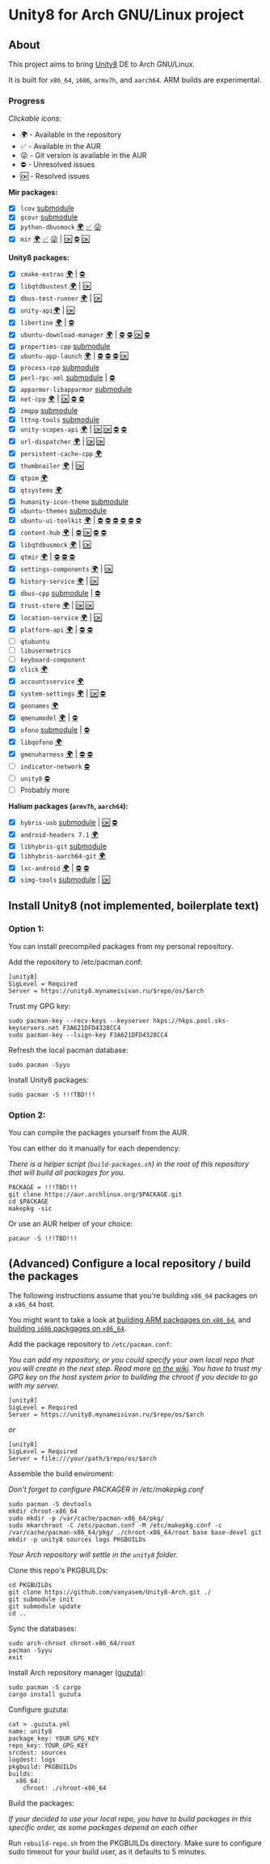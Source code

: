 # Unity8 for Arch GNU/Linux project

## About
This project aims to bring [Unity8](https://github.com/ubports/unity8-build) DE to Arch GNU/Linux.

It is built for `x86_64`, `i686`, `armv7h`, and `aarch64`. ARM builds are experimental.

### Progress
_Clickable icons:_

- 🌍 - Available in the repository
- ✅ - Available in the AUR
- 😜 - Git version is available in the AUR
- ⛔️ - Unresolved issues
- 🆗 - Resolved issues

**Mir packages:**
- [x] `lcov` [submodule](https://aur.archlinux.org/packages/lcov/)
- [x] `gcovr` [submodule](https://aur.archlinux.org/packages/gcovr/)
- [x] `python-dbusmock` [🌍](https://github.com/vanyasem/Unity8-Arch/tree/master/python-dbusmock) [✅](https://aur.archlinux.org/packages/python-dbusmock/) [😜](https://aur.archlinux.org/packages/python-dbusmock-git/)
- [x] `mir` [🌍](https://github.com/vanyasem/Unity8-Arch/tree/master/mir) [✅](https://aur.archlinux.org/packages/mir/) [😜](https://aur.archlinux.org/packages/mir-git) | [🆗](https://github.com/MirServer/mir/commit/e6ba0de363320feab9359821c96d69ff61a7f121) [⛔️](https://paste.ubuntu.com/p/cvNXMQFr3k/) [🆗](https://github.com/MirServer/mir/issues/402)

**Unity8 packages:**
- [x] `cmake-extras` [🌍](https://github.com/vanyasem/Unity8-Arch/tree/master/cmake-extras-git) | [⛔️](https://github.com/ubports/cmake-extras/issues/2)
- [x] `libqtdbustest` [🌍](https://github.com/vanyasem/Unity8-Arch/tree/master/libqtdbustest-git) | [🆗](https://github.com/ubports/libqtdbustest/issues/1)
- [x] `dbus-test-runner` [🌍](https://github.com/vanyasem/Unity8-Arch/tree/master/dbus-test-runner) | [🆗](https://aur.archlinux.org/pkgbase/dbus-test-runner/flag-comment/)
- [x] `unity-api`[🌍](https://github.com/vanyasem/Unity8-Arch/tree/master/unity-api-git) | [🆗](https://github.com/ubports/unity-api/issues/2)
- [x] `libertine` [🌍](https://github.com/vanyasem/Unity8-Arch/tree/master/libertine-git) | [⛔️](https://github.com/ubports/libertine/issues/3)
- [x] `ubuntu-download-manager` [🌍](https://github.com/vanyasem/Unity8-Arch/tree/master/ubuntu-download-manager-git) | [⛔️](https://github.com/ubports/ubuntu-download-manager/issues/2) [⛔️](https://github.com/ubports/ubuntu-download-manager/issues/3) [🆗](https://github.com/ubports/ubuntu-download-manager/issues/4) [⛔️](https://github.com/ubports/ubuntu-download-manager/issues/6)
- [x] `properties-cpp` [submodule](https://aur.archlinux.org/packages/properties-cpp/)
- [x] `ubuntu-app-launch` [🌍](https://github.com/vanyasem/Unity8-Arch/tree/master/ubuntu-app-launch-git) | [⛔️](https://github.com/ubports/ubuntu-app-launch/issues/2) [⛔️](https://github.com/ubports/ubuntu-app-launch/issues/3) [⛔️](https://github.com/ubports/ubuntu-app-launch/issues/4) [🆗](https://github.com/ubports/ubuntu-app-launch/pull/1)
- [x] `process-cpp` [submodule](https://aur.archlinux.org/packages/process-cpp/)
- [x] `perl-rpc-xml` [submodule](https://aur.archlinux.org/packages/perl-rpc-xml/) | [⛔️](https://github.com/rjray/rpc-xml/issues/14)
- [x] `apparmor-libapparmor` [submodule](https://aur.archlinux.org/packages/apparmor-libapparmor/)
- [x] `net-cpp` [🌍](https://github.com/vanyasem/Unity8-Arch/tree/master/net-cpp-git) | [🆗](https://github.com/ubports/net-cpp/pull/1) [⛔️](https://github.com/ubports/net-cpp/issues/2) [⛔️](https://github.com/ubports/net-cpp/issues/3)
- [x] `zmqpp` [submodule](https://aur.archlinux.org/packages/zmqpp/)
- [x] `lttng-tools` [submodule](https://aur.archlinux.org/packages/lttng-toolss/)
- [x] `unity-scopes-api` [🌍](https://github.com/vanyasem/Unity8-Arch/tree/master/unity-scopes-api-git) | [🆗](https://github.com/ubports/unity-scopes-api/issues/4) [🆗](https://github.com/ubports/unity-scopes-api/issues/6) [⛔️](https://github.com/ubports/unity-scopes-api/issues/8) [⛔️](https://github.com/ubports/unity-scopes-api/issues/9)
- [x] `url-dispatcher` [🌍](https://github.com/vanyasem/Unity8-Arch/tree/master/url-dispatcher-git) | [🆗](https://github.com/ubports/url-dispatcher/pull/1) [🆗](https://github.com/ubports/url-dispatcher/issues/4)
- [x] `persistent-cache-cpp` [🌍](https://github.com/vanyasem/Unity8-Arch/tree/master/persistent-cache-cpp-bzr)
- [x] `thumbnailer` [🌍](https://github.com/vanyasem/Unity8-Arch/tree/master/thumbnailer-git) | [🆗](https://github.com/ubports/thumbnailer/issues/1)
- [x] `qtpim` [🌍](https://github.com/vanyasem/Unity8-Arch/tree/master/qt5-pim-git)
- [x] `qtsystems` [🌍](https://github.com/vanyasem/Unity8-Arch/tree/master/qt5-systems-git)
- [x] `humanity-icon-theme` [submodule](https://aur.archlinux.org/packages/humanity-icon-theme/)
- [x] `ubuntu-themes` [submodule](https://aur.archlinux.org/packages/ubuntu-themes/)
- [x] `ubuntu-ui-toolkit` [🌍](https://github.com/vanyasem/Unity8-Arch/tree/master/ubuntu-ui-toolkit-git) | [⛔️](https://github.com/ubports/ubuntu-ui-toolkit/issues/9) [⛔️](https://github.com/ubports/ubuntu-ui-toolkit/issues/10) [⛔️](https://github.com/ubports/ubuntu-ui-toolkit/issues/11) [⛔️](https://github.com/ubports/ubuntu-ui-toolkit/issues/12) [⛔️](https://github.com/ubports/ubuntu-ui-toolkit/issues/13) [⛔️](https://github.com/ubports/ubuntu-ui-toolkit/issues/14)
- [x] `content-hub` [🌍](https://github.com/vanyasem/Unity8-Arch/tree/master/content-hub-git) | [⛔️](https://github.com/ubports/content-hub/issues/1) [🆗](https://github.com/ubports/content-hub/issues/2) [⛔️](https://github.com/ubports/content-hub/issues/4) [⛔️](https://github.com/ubports/content-hub/issues/5)
- [x] `libqtdbusmock` [🌍](https://github.com/vanyasem/Unity8-Arch/tree/master/libqtdbusmock-git) | [🆗](https://github.com/ubports/libqtdbusmock/issues/1)
- [x] `qtmir` [🌍](https://github.com/vanyasem/Unity8-Arch/tree/master/qtmir-git) | [⛔️](https://github.com/ubports/qtmir/issues/5) [⛔️](https://github.com/ubports/qtmir/issues/6) [⛔️](https://github.com/ubports/qtmir/issues/8)
- [x] `settings-components` [🌍](https://github.com/vanyasem/Unity8-Arch/tree/master/settings-components-git) | [🆗](https://github.com/ubports/settings-components/issues/3)
- [x] `history-service` [🌍](https://github.com/vanyasem/Unity8-Arch/tree/master/history-service-git) | [🆗](https://github.com/ubports/history-service/issues/1)
- [x] `dbus-cpp` [submodule](https://aur.archlinux.org/packages/dbus-cpp/) | [⛔️](https://github.com/ubports/location-service/issues/3)
- [x] `trust-store` [🌍](https://github.com/vanyasem/Unity8-Arch/tree/master/trust-store-git) | [🆗](https://github.com/ubports/trust-store/issues/2) [🆗](https://github.com/ubports/trust-store/issues/4)
- [x] `location-service` [🌍](https://github.com/vanyasem/Unity8-Arch/tree/master/location-service-git) | [🆗](https://github.com/ubports/location-service/issues/1)
- [x] `platform-api` [🌍](https://github.com/vanyasem/Unity8-Arch/tree/master/platform-api-git) | [⛔️](https://github.com/ubports/platform-api/issues/1) [⛔️](https://github.com/ubports/platform-api/issues/2)
- [ ] `qtubuntu`
- [ ] `libusermetrics`
- [ ] `keyboard-component`
- [x] `click` [🌍](https://github.com/vanyasem/Unity8-Arch/tree/master/click-git)
- [x] `accountsservice` [🌍](https://github.com/vanyasem/Unity8-Arch/tree/master/accountsservice-ubuntu)
- [x] `system-settings` [🌍](https://github.com/vanyasem/Unity8-Arch/tree/master/system-settings-git) | [🆗](https://github.com/ubports/system-settings/issues/63) [⛔️](https://github.com/ubports/system-settings/issues/65)
- [x] `geonames` [🌍](https://github.com/vanyasem/Unity8-Arch/tree/master/geonames-git)
- [x] `qmenumodel` [🌍](https://github.com/vanyasem/Unity8-Arch/tree/master/qmenumodel-git) | [⛔️](https://github.com/ubports/qmenumodel/issues/1)
- [x] `ofono` [submodule](https://aur.archlinux.org/packages/ofono/) | [⛔️](https://aur.archlinux.org/pkgbase/ofono/flag-comment/)
- [x] `libqofono` [🌍](https://github.com/vanyasem/Unity8-Arch/tree/master/libqofono)
- [x] `gmenuharness` [🌍](https://github.com/vanyasem/Unity8-Arch/tree/master/gmenuharness-bzr) | [⛔️](https://github.com/vanyasem/Unity8-Arch/tree/master/gmenuharness-bzr/Functional1.patch) [⛔️](https://github.com/vanyasem/Unity8-Arch/tree/master/gmenuharness-bzr/Functional2.patch)
- [ ] `indicator-network` [⛔️](https://github.com/ubports/indicator-network/issues/8)
- [ ] `unity8` [⛔️](https://github.com/ubports/unity8/issues/44)
- [ ] Probably more

**Halium packages (`armv7h`, `aarch64`):**
- [x] `hybris-usb` [submodule](https://aur.archlinux.org/packages/hybris-usb/) | [🆗](https://aur.archlinux.org/pkgbase/hybris-usb/?comments=all) [⛔️](https://aur.archlinux.org/pkgbase/hybris-usb/?comments=all)
- [x] `android-headers 7.1` [🌍](https://github.com/vanyasem/Unity8-Arch/tree/master/hybris-android-headers-7)
- [x] `libhybris-git` [submodule](https://aur.archlinux.org/packages/libhybris-git/)
- [x] `libhybris-aarch64-git` [🌍](https://github.com/vanyasem/Unity8-Arch/tree/master/libhybris-aarch64-git)
- [x] `lxc-android` [🌍](https://github.com/vanyasem/Unity8-Arch/tree/master/lxc-android-git) | [⛔️](https://github.com/Halium/lxc-android/issues/13) [⛔️](https://github.com/Halium/lxc-android/pull/15)
- [x] `simg-tools` [submodule](https://aur.archlinux.org/packages/simg-tools/) | [🆗](https://aur.archlinux.org/pkgbase/simg-tools/?comments=all)

## Install Unity8 (not implemented, boilerplate text)
### Option 1:
You can install precompiled packages from my personal repository.

Add the repository to /etc/pacman.conf:
```
[unity8]
SigLevel = Required
Server = https://unity8.mynameisivan.ru/$repo/os/$arch
```

Trust my GPG key:
```
sudo pacman-key --recv-keys --keyserver hkps://hkps.pool.sks-keyservers.net F3A621DFD4328CC4
sudo pacman-key --lsign-key F3A621DFD4328CC4
```

Refresh the local pacman database:
```
sudo pacman -Syyu
```

Install Unity8 packages:
```
sudo pacman -S !!!TBD!!!
```

### Option 2:
You can compile the packages yourself from the AUR.

You can either do it manually for each dependency:

_There is a helper script (`build-packages.sh`) in the root of this repository that will build all packages for you._
```
PACKAGE = !!!TBD!!!
git clone https://aur.archlinux.org/$PACKAGE.git
cd $PACKAGE
makepkg -sic
```

Or use an AUR helper of your choice:
```
pacaur -S !!!TBD!!!
```

## (Advanced) Configure a local repository / build the packages

The following instructions assume that you're building `x86_64` packages on a `x86_64` host.

You might want to take a look at [building ARM packgages on `x86_64`](BUILDING-ARM.md), and [building `i686` packgages on `x86_64`](BUILDING-I686.md).

Add the package repository to `/etc/pacman.conf`:

_You can add my repository, or you could specify your own local repo that you will create in the next step. Read more [on the wiki](https://wiki.archlinux.org/index.php/Pacman/Tips_and_tricks#Custom_local_repository). You have to trust my GPG key on the host system prior to building the chroot if you decide to go with my server._

```
[unity8]
SigLevel = Required
Server = https://unity8.mynameisivan.ru/$repo/os/$arch
```
_or_
```
[unity8]
SigLevel = Required
Server = file:///your/path/$repo/os/$arch
```

Assemble the build enviroment:

_Don't forget to configure PACKAGER in /etc/makepkg.conf_

```
sudo pacman -S devtools
mkdir chroot-x86_64
sudo mkdir -p /var/cache/pacman-x86_64/pkg/
sudo mkarchroot -C /etc/pacman.conf -M /etc/makepkg.conf -c /var/cache/pacman-x86_64/pkg/ ./chroot-x86_64/root base base-devel git
mkdir -p unity8 sources logs PKGBUILDs
```

_Your Arch repository will settle in the `unity8` folder._

Clone this repo's PKGBUILDs:
```
cd PKGBUILDs
git clone https://github.com/vanyasem/Unity8-Arch.git ./
git submodule init
git submodule update
cd ..
```

Sync the databases:
```
sudo arch-chroot chroot-x86_64/root
pacman -Syyu
exit
```

Install Arch repository manager ([guzuta](https://github.com/eagletmt/guzuta)):
```
sudo pacman -S cargo
cargo install guzuta
```

Configure guzuta:
```
cat > .guzuta.yml
name: unity8
package_key: YOUR_GPG_KEY
repo_key: YOUR_GPG_KEY
srcdest: sources
logdest: logs
pkgbuild: PKGBUILDs
builds:
  x86_64:
    chroot: ./chroot-x86_64
```

Build the packages:

_If your decided to use your local repo, you have to build packages in this specific order, as some packages depend on each other_

Run `rebuild-repo.sh` from the PKGBUILDs directory. Make sure to configure sudo timeout for your build user, as it defaults to 5 minutes.
